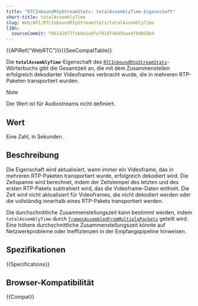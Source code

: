 ```yaml
---
title: "RTCInboundRtpStreamStats: totalAssemblyTime-Eigenschaft"
short-title: totalAssemblyTime
slug: Web/API/RTCInboundRtpStreamStats/totalAssemblyTime
l10n:
  sourceCommit: f06142077fabbb1e0fe791d74b856ae4f8d058b4
---
```


{{APIRef("WebRTC")}}{{SeeCompatTable}}

Die **`totalAssemblyTime`**-Eigenschaft des [`RTCInboundRtpStreamStats`](/de/docs/Web/API/RTCInboundRtpStreamStats)-Wörterbuchs gibt die Gesamtzeit an, die mit dem Zusammenstellen erfolgreich dekodierter Videoframes verbracht wurde, die in mehreren RTP-Paketen transportiert wurden.

> [!NOTE]
> Der Wert ist für Audiostreams nicht definiert.

## Wert

Eine Zahl, in Sekunden.

## Beschreibung

Die Eigenschaft wird aktualisiert, wann immer ein Videoframe, das in mehreren RTP-Paketen transportiert wurde, erfolgreich dekodiert wird.
Die Zeitspanne wird berechnet, indem der Zeitstempel des letzten und des ersten RTP-Pakets subtrahiert wird, das die Videoframe-Daten enthielt.
Die Zeit wird nicht aktualisiert für Videoframes, die nicht dekodiert werden oder die vollständig innerhalb eines RTP-Pakets transportiert werden.

Die durchschnittliche Zusammenstellungszeit kann bestimmt werden, indem `totalAssemblyTime` durch [`framesAssembledFromMultiplePackets`](/de/docs/Web/API/RTCInboundRtpStreamStats/framesAssembledFromMultiplePackets) geteilt wird.
Eine höhere durchschnittliche Zusammenstellungszeit könnte auf Netzwerkprobleme oder Ineffizienzen in der Empfangspipeline hinweisen.

## Spezifikationen

{{Specifications}}

## Browser-Kompatibilität

{{Compat}}
